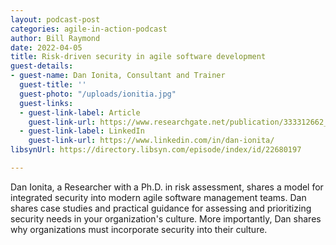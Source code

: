 ```yaml
---
layout: podcast-post
categories: agile-in-action-podcast
author: Bill Raymond
date: 2022-04-05
title: Risk-driven security in agile software development
guest-details:
- guest-name: Dan Ionita, Consultant and Trainer
  guest-title: ''
  guest-photo: "/uploads/ionitia.jpg"
  guest-links:
  - guest-link-label: Article
    guest-link-url: https://www.researchgate.net/publication/333312662_Towards_Risk-Driven_Security_Requirements_Management_in_Agile_Software_Development
  - guest-link-label: LinkedIn
    guest-link-url: https://www.linkedin.com/in/dan-ionita/
libsynUrl: https://directory.libsyn.com/episode/index/id/22680197

---
```

Dan Ionita, a Researcher with a Ph.D. in risk assessment, shares a model for integrated security into modern agile software management teams. Dan shares case studies and practical guidance for assessing and prioritizing security needs in your organization's culture. More importantly, Dan shares why organizations must incorporate security into their culture.